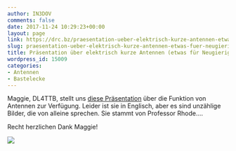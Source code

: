 ```yaml
---
author: IN3DOV
comments: false
date: 2017-11-24 10:29:23+00:00
layout: page
link: https://drc.bz/praesentation-ueber-elektrisch-kurze-antennen-etwas-fuer-neugierige/
slug: praesentation-ueber-elektrisch-kurze-antennen-etwas-fuer-neugierige
title: Präsentation über elektrisch kurze Antennen (etwas für Neugierige).
wordpress_id: 15009
categories:
- Antennen
- Bastelecke
---
```


Maggie, DL4TTB, stellt uns [diese Präsentation](https://synergymwave.com/articles/2016/Antenna_presentation.pdf) über die Funktion von Antennen zur Verfügung. Leider ist sie in Englisch, aber es sind unzählige Bilder, die von alleine sprechen. Sie stammt von Professor Rhode....

Recht herzlichen Dank Maggie!

[![](https://drc.bz/wp-content/uploads/2017/11/antenna-short.jpg)](https://drc.bz/wp-content/uploads/2017/11/antenna-short.jpg)


